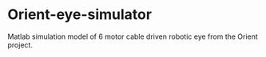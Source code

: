 # Orient-eye-simulator
Matlab simulation model of 6 motor cable driven robotic eye from the Orient project.

